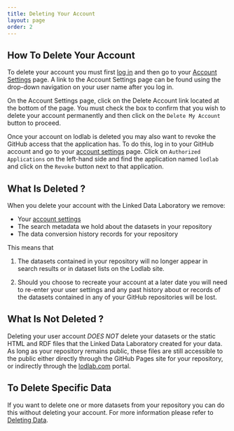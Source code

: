 ```yaml
---
title: Deleting Your Account
layout: page
order: 2
---
```


## How To Delete Your Account

To delete your account you must first [log in](http://manage.lodlab.com/Account/Login) and then go to your 
[Account Settings](http://manage.lodlab.com/Settings) page. A link to the Account Settings page can be found 
using the drop-down navigation on your user name after you log in.

On the Account Settings page, click on the Delete Account link located at the bottom of the page.
You must check the box to confirm that you wish to delete your account permanently and then click
on the `Delete My Account` button to proceed.

Once your account on lodlab is deleted you may also want to revoke the GitHub access that the application has.
To do this, log in to your GitHub account and go to your [account settings](https://github.com/settings/applications) page. 
Click on `Authorized Applications` on the left-hand side and find the application named `lodlab` and click on the `Revoke` button next to that application.

## What Is Deleted ?

When you delete your account with the Linked Data Laboratory we remove:

  - Your [account settings](./account-settings.html)
  - The search metadata we hold about the datasets in your repository
  - The data conversion history records for your repository
  
This means that

  1. The datasets contained in your repository will no longer appear in search results
     or in dataset lists on the Lodlab site.
	 
  1. Should you choose to recreate your account at a later date you will need to re-enter 
     your user settings and any past history about or records of the datasets contained in
	 any of your GitHub repositories will be lost.
	 
## What Is Not Deleted ?

Deleting your user account *DOES NOT* delete your datasets or the static HTML and RDF files that the Linked Data
Laboratory created for your data. As long as your repository remains public, these files are still accessible to
the public either directly through the GitHub Pages site for your repository, or indirectly through the [lodlab.com](http://lodlab.com/)
portal.

## To Delete Specific Data

If you want to delete one or more datasets from your repository you can do this without deleting your account. For more information
please refer to [Deleting Data](./deleting-data.html).